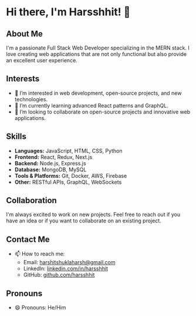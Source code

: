 # Hi there, I'm Harsshhit! 👋

## About Me
I'm a passionate Full Stack Web Developer specializing in the MERN stack. I love creating web applications that are not only functional but also provide an excellent user experience.

## Interests
- 👀 I’m interested in web development, open-source projects, and new technologies.
- 🌱 I’m currently learning advanced React patterns and GraphQL.
- 💞️ I’m looking to collaborate on open-source projects and innovative web applications.

## Skills
- **Languages:** JavaScript, HTML, CSS, Python
- **Frontend:** React, Redux, Next.js
- **Backend:** Node.js, Express.js
- **Database:** MongoDB, MySQL
- **Tools & Platforms:** Git, Docker, AWS, Firebase
- **Other:** RESTful APIs, GraphQL, WebSockets


## Collaboration
I'm always excited to work on new projects. Feel free to reach out if you have an idea or if you want to collaborate on an existing project.

## Contact Me
- 📫 How to reach me: 
  - Email: harshitshuklaharsh@gmail.com
  - LinkedIn: [linkedin.com/in/harsshhit](https://www.linkedin.com/in/harshit-shukla-8b706417a)
  - GitHub: [github.com/harsshhit](https://github.com/harshhit)

## Pronouns
- 😄 Pronouns: He/Him



<!---
harsshhit/harsshhit is a ✨ special ✨ repository because its `README.md` (this file) appears on your GitHub profile.
You can click the Preview link to take a look at your changes.
--->

